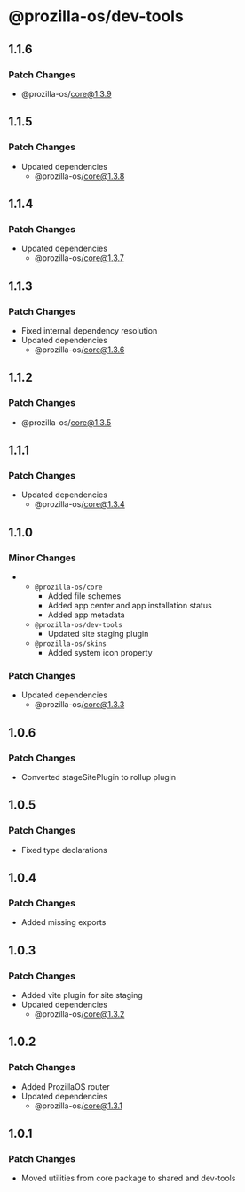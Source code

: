 # @prozilla-os/dev-tools

## 1.1.6

### Patch Changes

- @prozilla-os/core@1.3.9

## 1.1.5

### Patch Changes

- Updated dependencies
  - @prozilla-os/core@1.3.8

## 1.1.4

### Patch Changes

- Updated dependencies
  - @prozilla-os/core@1.3.7

## 1.1.3

### Patch Changes

- Fixed internal dependency resolution
- Updated dependencies
  - @prozilla-os/core@1.3.6

## 1.1.2

### Patch Changes

- @prozilla-os/core@1.3.5

## 1.1.1

### Patch Changes

- Updated dependencies
  - @prozilla-os/core@1.3.4

## 1.1.0

### Minor Changes

- - `@prozilla-os/core`
    - Added file schemes
    - Added app center and app installation status
    - Added app metadata
  - `@prozilla-os/dev-tools`
    - Updated site staging plugin
  - `@prozilla-os/skins`
    - Added system icon property

### Patch Changes

- Updated dependencies
  - @prozilla-os/core@1.3.3

## 1.0.6

### Patch Changes

- Converted stageSitePlugin to rollup plugin

## 1.0.5

### Patch Changes

- Fixed type declarations

## 1.0.4

### Patch Changes

- Added missing exports

## 1.0.3

### Patch Changes

- Added vite plugin for site staging
- Updated dependencies
  - @prozilla-os/core@1.3.2

## 1.0.2

### Patch Changes

- Added ProzillaOS router
- Updated dependencies
  - @prozilla-os/core@1.3.1

## 1.0.1

### Patch Changes

- Moved utilities from core package to shared and dev-tools
